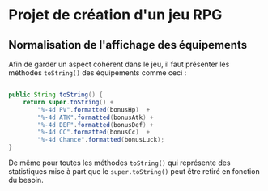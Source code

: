 # Projet de création d'un jeu RPG

## Normalisation de l'affichage des équipements

Afin de garder un aspect cohérent dans le jeu, il faut présenter les méthodes `toString()` des équipements comme ceci :

```java

public String toString() {
	return super.toString() +
		"%-4d PV".formatted(bonusHp)  +
		"%-4d ATK".formatted(bonusAtk) +
		"%-4d DEF".formatted(bonusDef) +
		"%-4d CC".formatted(bonusCc)  +
		"%-4d Chance".formatted(bonusLuck); 
}

```

De même pour toutes les méthodes `toString()` qui représente des statistiques mise à part que le `super.toString()` peut être retiré en fonction du besoin.
